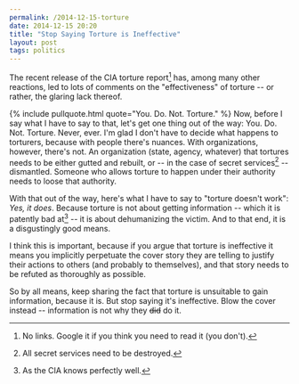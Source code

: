 ```yaml
---
permalink: /2014-12-15-torture
date: 2014-12-15 20:20
title: "Stop Saying Torture is Ineffective"
layout: post
tags: politics
---
```


The recent release of the CIA torture report[^report] has, among many other reactions, led to lots of comments on the "effectiveness" of torture -- or rather, the glaring lack thereof.

{% include pullquote.html quote="You. Do. Not. Torture." %}
Now, before I say what I have to say to that, let's get one thing out of the way: You. Do. Not. Torture. Never, ever. I'm glad I don't have to decide what happens to torturers, because with people there's nuances. With organizations, however, there's not. An organization (state, agency, whatever) that tortures needs to be either gutted and rebuilt, or -- in the case of secret services[^tla] -- dismantled. Someone who allows torture to happen under their authority needs to loose that authority.

With that out of the way, here's what I have to say to "torture doesn't work":
*Yes, it does*. Because torture is not about getting information -- which it is patently bad at[^bad] -- it is about dehumanizing the victim. And to that end, it is a disgustingly good means.

I think this is important, because if you argue that torture is ineffective it means you implicitly perpetuate the cover story they are telling to justify their actions to others (and probably to themselves), and that story needs to be refuted as thoroughly as possible.

So by all means, keep sharing the fact that torture is unsuitable to gain information, because it is. But stop saying it's ineffective. Blow the cover instead -- information is not why they <strike>did</strike> do it.



[^report]: No links. Google it if you think you need to read it (you don't).
[^bad]: As the CIA knows perfectly well.
[^tla]: All secret services need to be destroyed.
